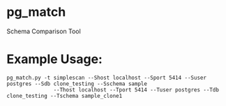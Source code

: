 # pg_match
Schema Comparison Tool
# Example Usage:
`pg_match.py -t simplescan --Shost localhost --Sport 5414 --Suser postgres --Sdb clone_testing --Sschema sample` <br/>
 `               --Thost localhost --Tport 5414 --Tuser postgres --Tdb clone_testing --Tschema sample_clone1`
